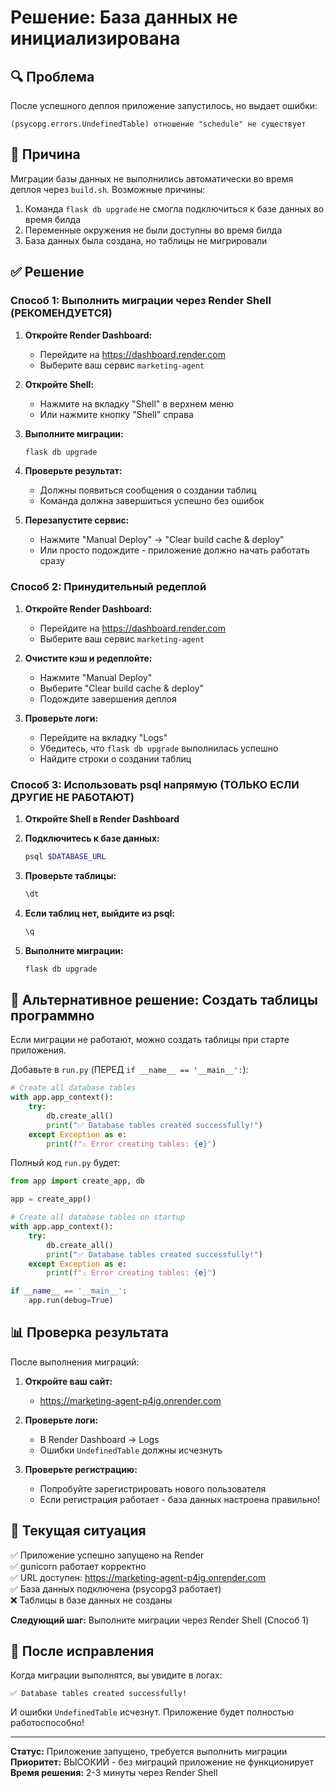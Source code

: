# Решение: База данных не инициализирована

## 🔍 Проблема

После успешного деплоя приложение запустилось, но выдает ошибки:
```
(psycopg.errors.UndefinedTable) отношение "schedule" не существует
```

## 🎯 Причина

Миграции базы данных не выполнились автоматически во время деплоя через `build.sh`. Возможные причины:
1. Команда `flask db upgrade` не смогла подключиться к базе данных во время билда
2. Переменные окружения не были доступны во время билда
3. База данных была создана, но таблицы не мигрировали

## ✅ Решение

### Способ 1: Выполнить миграции через Render Shell (РЕКОМЕНДУЕТСЯ)

1. **Откройте Render Dashboard:**
   - Перейдите на https://dashboard.render.com
   - Выберите ваш сервис `marketing-agent`

2. **Откройте Shell:**
   - Нажмите на вкладку "Shell" в верхнем меню
   - Или нажмите кнопку "Shell" справа

3. **Выполните миграции:**
   ```bash
   flask db upgrade
   ```

4. **Проверьте результат:**
   - Должны появиться сообщения о создании таблиц
   - Команда должна завершиться успешно без ошибок

5. **Перезапустите сервис:**
   - Нажмите "Manual Deploy" → "Clear build cache & deploy"
   - Или просто подождите - приложение должно начать работать сразу

### Способ 2: Принудительный редеплой

1. **Откройте Render Dashboard:**
   - Перейдите на https://dashboard.render.com
   - Выберите ваш сервис `marketing-agent`

2. **Очистите кэш и редеплойте:**
   - Нажмите "Manual Deploy"
   - Выберите "Clear build cache & deploy"
   - Подождите завершения деплоя

3. **Проверьте логи:**
   - Перейдите на вкладку "Logs"
   - Убедитесь, что `flask db upgrade` выполнилась успешно
   - Найдите строки о создании таблиц

### Способ 3: Использовать psql напрямую (ТОЛЬКО ЕСЛИ ДРУГИЕ НЕ РАБОТАЮТ)

1. **Откройте Shell в Render Dashboard**

2. **Подключитесь к базе данных:**
   ```bash
   psql $DATABASE_URL
   ```

3. **Проверьте таблицы:**
   ```sql
   \dt
   ```

4. **Если таблиц нет, выйдите из psql:**
   ```sql
   \q
   ```

5. **Выполните миграции:**
   ```bash
   flask db upgrade
   ```

## 🔧 Альтернативное решение: Создать таблицы программно

Если миграции не работают, можно создать таблицы при старте приложения.

Добавьте в `run.py` (ПЕРЕД `if __name__ == '__main__':`):

```python
# Create all database tables
with app.app_context():
    try:
        db.create_all()
        print("✅ Database tables created successfully!")
    except Exception as e:
        print(f"⚠️ Error creating tables: {e}")
```

Полный код `run.py` будет:

```python
from app import create_app, db

app = create_app()

# Create all database tables on startup
with app.app_context():
    try:
        db.create_all()
        print("✅ Database tables created successfully!")
    except Exception as e:
        print(f"⚠️ Error creating tables: {e}")

if __name__ == '__main__':
    app.run(debug=True)
```

## 📊 Проверка результата

После выполнения миграций:

1. **Откройте ваш сайт:**
   - https://marketing-agent-p4ig.onrender.com

2. **Проверьте логи:**
   - В Render Dashboard → Logs
   - Ошибки `UndefinedTable` должны исчезнуть

3. **Проверьте регистрацию:**
   - Попробуйте зарегистрировать нового пользователя
   - Если регистрация работает - база данных настроена правильно!

## 🎯 Текущая ситуация

✅ Приложение успешно запущено на Render  
✅ gunicorn работает корректно  
✅ URL доступен: https://marketing-agent-p4ig.onrender.com  
✅ База данных подключена (psycopg3 работает)  
❌ Таблицы в базе данных не созданы  

**Следующий шаг:** Выполните миграции через Render Shell (Способ 1)

## 🔄 После исправления

Когда миграции выполнятся, вы увидите в логах:
```
✅ Database tables created successfully!
```

И ошибки `UndefinedTable` исчезнут. Приложение будет полностью работоспособно!

---

**Статус:** Приложение запущено, требуется выполнить миграции  
**Приоритет:** ВЫСОКИЙ - без миграций приложение не функционирует  
**Время решения:** 2-3 минуты через Render Shell
